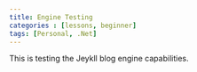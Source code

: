 ```yaml
---
title: Engine Testing
categories : [lessons, beginner]
tags: [Personal, .Net]
---
```


This is testing the Jeykll blog engine capabilities.
